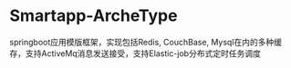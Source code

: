 # Smartapp-ArcheType
springboot应用模版框架，实现包括Redis, CouchBase, Mysql在内的多种缓存，支持ActiveMq消息发送接受，支持Elastic-job分布式定时任务调度
